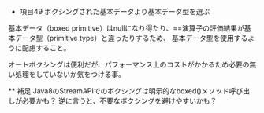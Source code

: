 * 項目49 ボクシングされた基本データより基本データ型を選ぶ

基本データ（boxed primitive）はnullになり得たり、==演算子の評価結果が基本データ型（primitive type）と違ったりするため、
基本データ型を使用するように配慮すること。

オートボクシングは便利だが、パフォーマンス上のコストがかかるため必要の無い処理をしていないか気をつける事。

** 補足
Java8のStreamAPIでのボクシングは明示的なboxed()メソッド呼び出しが必要かも？
逆に言うと、不要なボクシングを避けやすいかも？

